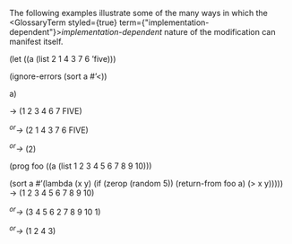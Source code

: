  



The following examples illustrate some of the many ways in which the <GlossaryTerm styled={true} term={"implementation-dependent"}><i>implementation-dependent</i></GlossaryTerm> nature of the modification can manifest itself. 



(let ((a (list 2 1 4 3 7 6 ’five))) 



(ignore-errors (sort a #’&lt;)) 



a) 



→ (1 2 3 4 6 7 FIVE) 



<i><sup>or</sup>→</i> (2 1 4 3 7 6 FIVE) 



<i><sup>or</sup>→</i> (2) 



(prog foo ((a (list 1 2 3 4 5 6 7 8 9 10))) 



(sort a #’(lambda (x y) (if (zerop (random 5)) (return-from foo a) (&gt; x y))))) → (1 2 3 4 5 6 7 8 9 10) 



<i><sup>or</sup>→</i> (3 4 5 6 2 7 8 9 10 1) 



<i><sup>or</sup>→</i> (1 2 4 3)  







